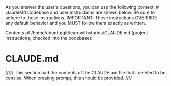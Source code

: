 <system-reminder>
As you answer the user's questions, you can use the following context:
# claudeMd
Codebase and user instructions are shown below. Be sure to adhere to these instructions. IMPORTANT: These instructions OVERRIDE any default behavior and you MUST follow them exactly as written.

Contents of /home/ubuntu/git/learnwithstories/CLAUDE.md (project instructions, checked into the codebase):

# CLAUDE.md

///// This section had the contents of the CLAUDE.md file that I deleted to be consise. When creating prompt, this should be provided. ////

</system-reminder>
